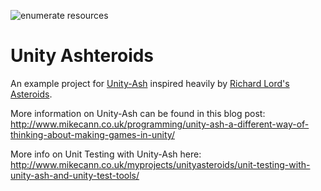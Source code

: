 ![enumerate resources](http://i.imgur.com/xO3bydA.png)

Unity Ashteroids
=============

An example project for [Unity-Ash](https://github.com/mikecann/Unity-Ash) inspired heavily by [Richard Lord's Asteroids](http://github.com/richardlord/Asteroids).

More information on Unity-Ash can be found in this blog post: http://www.mikecann.co.uk/programming/unity-ash-a-different-way-of-thinking-about-making-games-in-unity/

More info on Unit Testing with Unity-Ash here: http://www.mikecann.co.uk/myprojects/unityasteroids/unit-testing-with-unity-ash-and-unity-test-tools/